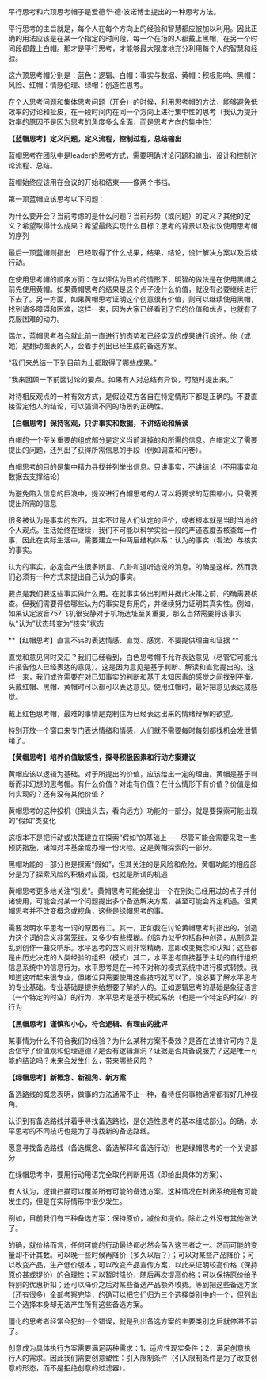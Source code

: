 平行思考和六顶思考帽子是爱德华·德·波诺博士提出的一种思考方法。


平行思考的主旨就是，每个人在每个方向上的经验和智慧都应被加以利用。因此正确的用法应该是在某一个指定的时间段，每一个在场的人都戴上黑帽，在另一个时间段都戴上白帽。那才是平行思考，才能够最大限度地充分利用每个人的智慧和经验。


这六顶思考帽分别是：蓝色：逻辑、白帽：事实与数据、黄帽：积极影响、黑帽：风险、红帽：情感伦理、绿帽：创造性思考。


在个人思考问题和集体思考问题（开会）的时候，利用思考帽的方法，能够避免低效率的讨论和扯皮，在一段时间内在同一个方向上进行集中性的思考（我认为提升效率的原因不是因为思考的角度多么全面，而是思考方向的集中性）  


**【蓝帽思考】定义问题，定义流程，控制过程，总结输出**


蓝帽思考在团队中是leader的思考方式，需要明确讨论问题和输出、设计和控制讨论流程、总结。


蓝帽始终应该用在会议的开始和结束——像两个书挡。


第一顶蓝帽应该思考以下问题：


为什么要开会？当前考虑的是什么问题？当前形势（或问题）的定义？其他的定义？希望取得什么成果？希望最终实现什么目标？思考的背景以及拟议使用思考帽的序列


最后一顶蓝帽则指出：已经取得了什么成果，结果，结论，设计解决方案以及后续行动。


在使用思考帽的顺序方面：在以评估为目的的情形下，明智的做法是在使用黑帽之前先使用黄帽。如果黄帽思考的结果是这个点子没什么价值，就没有必要继续进行下去了。另一方面，如果黄帽思考证明这个创意很有价值，则可以继续使用黑帽，找到诸多障碍和困难，这样一来，因为大家已经看到了它的价值和优点，也就有了克服困难的动力。


偶尔，蓝帽思考者会就此前一直进行的态势和已经实现的成果进行综述。他（或她）是翻动图表的人，会着手列出已经生成的备选方案。


“我们来总结一下到目前为止都取得了哪些成果。”


“我来回顾一下前面讨论的要点。如果有人对总结有异议，可随时提出来。”


对待相反观点的一种有效方式，是假设双方各自在特定情形下都是正确的。不要直接否定他人的结论，可以强调不同的场景的正确性。


**【白帽思考】保持客观，只讲事实和数据，不讲结论和解读**


白帽的一个至关重要的组成部分是定义当前漏掉的和所需的信息。白帽定义了需要提出的问题，还列出了获得所需信息的手段（例如调查和问卷）。


白帽思考的目的是集中精力寻找并列举出信息。只讲事实，不讲结论（不用事实和数据去支撑结论）


为避免陷入信息的巨浪中，提议进行白帽思考的人可以将要求的范围缩小，只需要提出所需的信息


很多被认为是事实的东西，其实不过是人们认定的评价，或者根本就是当时当地的个人观点。生活始终在继续，我们不可能以科学实验一般的严谨态度去核查每一件事，因此在实际生活中，需要建立一种两层结构体系：认为的事实（看法）与核实的事实。


认为的事实，必定会产生很多断言、八卦和道听途说的消息。的确是这样，然而我们必须有一种方式来提出自己认为的事实。


要点是我们要这些事实做什么用。在就事实做出判断并据此决策之前，的确需要核查。但我们需要评估哪些认为的事实是有用的，并继续努力证明其真实性。例如，如果认定波音757飞机很安静对于机场选址至关重要，那么当然需要将该事实从“认为”状态转变为“核实”状态


**【红帽思考】直言不讳的表达情感、直觉、感觉，不要提供理由和证据 **


直觉和意见何时交汇？我们已经看到，白色思考帽不允许表达意见（尽管它可能允许报告他人已经表达的意见）。这是因为意见是基于判断、解读和直觉提出的。这样一来，我们或许需要在对已知事实的判断和基于未知因素的感觉之间找到平衡。头戴红帽、黑帽、黄帽时可以都可以表达意见。使用红帽时，最好把意见表达成感觉。


戴上红色思考帽，最难的事情是克制住为已经表达出来的情绪辩解的欲望。


特别开放一个窗口来专门表达情绪和情感，人们就不需要每时每刻都找机会发泄情绪了。


**【黄帽思考】培养价值敏感性，探寻积极因素和行动方案建议**


黄帽应该以逻辑为基础。对于所提出的价值，应该给出一定的理由。黄帽是基于判断而非幻想的思考帽。有什么价值？对谁有价值？在什么情形下有价值？价值是如何实现的？还有没有其他价值？


黄帽思考的这种投机（探出头去，看向远方）功能的一部分，就是要探索可能出现的“假如”类变化


这根本不是把行动或决策建立在探索“假如”的基础上——尽管可能会需要采取一些预防措施，诸如对冲基金或办理一份火险。这是黄帽探索的一部分。


黑帽功能的一部分也是探索“假如”，但其关注的是风险和危险。黄帽功能的相应部分是为了探索风险的积极对应面，也就是所谓的机遇


黄帽思考更多地关注“引发”。黄帽思考可能会提出一个在别处已经用过的点子并付诸使用，可能会对某一个问题提出多个备选解决方案，甚至可能会界定机遇。但黄帽思考并不改变概念或视角，这些是绿帽思考的事。


需要发明水平思考一词的原因有二。其一，正如我在讨论黄帽思考时指出的，创造力这个词的含义非常笼统，又多少有些模糊。创造力似乎包括各种创造，从制造混乱到创作一曲交响乐。水平思考的含义则非常精确，意即改变概念和认知；这些都是由历史决定的人类经验的组织（模式）其二，水平思考直接基于主动的自行组织信息系统中的信息行为。水平思考是在一种不对称的模式系统中进行模式转换。我知道这听起来很专业，但诸位只需要使用这些技巧就可以了，没必要了解水平思考的专业基础。专业基础是提供给想要了解的人的。正如逻辑思考的基础是象征语言（一个特定的时空）的行为，水平思考是基于模式系统（也是一个特定的时空）的行为


**【黑帽思考】谨慎和小心，符合逻辑、有理由的批评**


某事情为什么不符合我们的经验？为什么某种方案不奏效？是否在法律许可内？是否信守了价值观和伦理道德？是否有逻辑漏洞？证据是否具备说服力？这是唯一可能的结论吗？未来会发生什么，带来哪些风险？


**【绿帽思考】新概念、新视角、新方案**


备选路线的概念表明，做事的方法通常不止一种，看待任何事物通常都有好几种视角。


认识到有备选路线并着手寻找备选路线，是创造性思考的基本组成部分。的确，水平思考的不同技巧也是为了寻找新的备选路线。


愿意寻找备选路线（备选概念、备选解释和备选行动）也是绿帽思考的一个关键部分


在绿帽思考中，要用行动用语完全取代判断用语（即给出具体的方案）、


有人认为，逻辑扫描可以覆盖所有可能的备选方案。这种情况在封闭系统是有可能发生的，但是在实际情形中很少发生。

例如，目前我们有三种备选方案：保持原价，减价和提价。除此之外没有其他做法了。

的确，就价格而言，任何可能的行动最终都必然会落入这三者之一。然而可能的变量却不计其数。可以晚一些时候再降价（多久以后？）；可以对某些产品降价；可以改变产品，生产低价版本；可以改变产品宣传方案，以此来证明较高价格（保持原价甚或提价）的合理性；可以暂时降价，随后再次提高价格；可以保持原价给予特别的优惠折扣；还可以降价之后对某些备选产品额外收费。等到把这些备选方案（还有很多）全部考察完毕，的确可以把它们归为三个选择类别中的一个，但列出三个选择本身却无法产生所有这些备选方案。

  

僵化的思考者经常会犯的一个错误，就是列出备选方案的主要类别之后就停滞不前了。

  

创意成为具体执行方案需要满足两种需求：1，适应性现实条件；2，满足创意执行人的需求。因此我们需要创意塑性：引入限制条件（引入限制条件是为了改变创意的形态，而不是拒绝创意的过滤器）。
<!--stackedit_data:
eyJoaXN0b3J5IjpbNjU0MTQyOTMxXX0=
-->